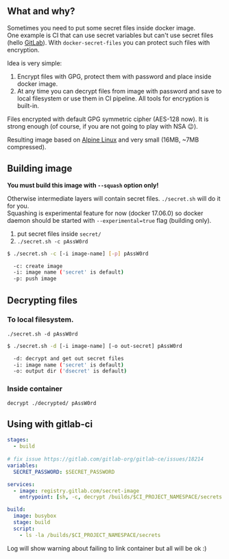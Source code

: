 ## What and why?

Sometimes you need to put some secret files inside docker image.  
One example is CI that can use secret variables but can't use secret files
(hello [GitLab](https://gitlab.com)). 
With `docker-secret-files` you can protect such files with encryption.  

Idea is very simple:
1. Encrypt files with GPG, protect them with password and place inside docker
image.
2. At any time you can decrypt files from image with password and save to local
filesystem or use them in CI pipeline. All tools for encryption is built-in.

Files encrypted with default GPG symmetric cipher (AES-128 now). It is strong
enough (of course, if you are not going to play with NSA 😉). 

Resulting image based on [Alpine Linux](https://hub.docker.com/_/alpine/)
and very small (16MB, ~7MB compressed).

## Building image

**You must build this image with `--squash` option only!**

Otherwise intermediate layers will contain secret files. `./secret.sh` will do
it for you.  
Squashing is experimental feature for now (docker 17.06.0) so docker daemon
should be started with `--experimental=true` flag (building only).

1. put secret files inside `secret/`
2. `./secret.sh -c pAssW0rd`

```bash
$ ./secret.sh -c [-i image-name] [-p] pAssW0rd

  -c: create image
  -i: image name ('secret' is default)
  -p: push image
```

## Decrypting files

### To local filesystem.

`./secret.sh -d pAssW0rd`

```bash
$ ./secret.sh -d [-i image-name] [-o out-secret] pAssW0rd

  -d: decrypt and get out secret files
  -i: image name ('secret' is default)
  -o: output dir ('dsecret' is default)
```

### Inside container

`decrypt ./decrypted/ pAssW0rd`

## Using with gitlab-ci

```yaml
stages:
  - build
  
# fix issue https://gitlab.com/gitlab-org/gitlab-ce/issues/18214
variables:
  SECRET_PASSWORD: $SECRET_PASSWORD

services:
  - image: registry.gitlab.com/secret-image
    entrypoint: [sh, -c, decrypt /builds/$CI_PROJECT_NAMESPACE/secrets $SECRET_PASSWORD]

build:
  image: busybox
  stage: build
  script:
    - ls -la /builds/$CI_PROJECT_NAMESPACE/secrets
```

Log will show warning about failing to link container but all will be ok :)
